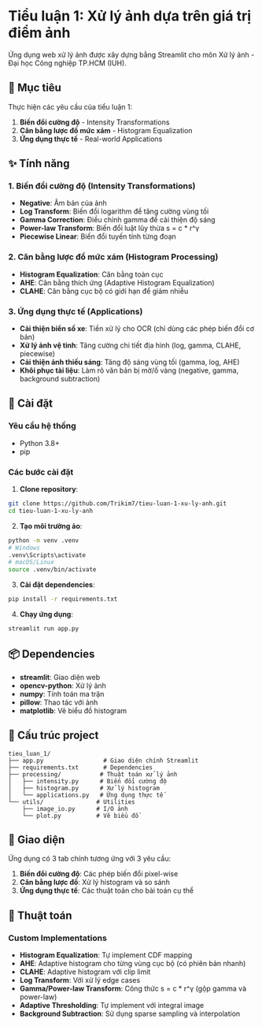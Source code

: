 # Tiểu luận 1: Xử lý ảnh dựa trên giá trị điểm ảnh

Ứng dụng web xử lý ảnh được xây dựng bằng Streamlit cho môn Xử lý ảnh - Đại học Công nghiệp TP.HCM (IUH).

## 🎯 Mục tiêu

Thực hiện các yêu cầu của tiểu luận 1:

1. **Biến đổi cường độ** - Intensity Transformations
2. **Cân bằng lược đồ mức xám** - Histogram Equalization
3. **Ứng dụng thực tế** - Real-world Applications

## ✨ Tính năng

### 1. Biến đổi cường độ (Intensity Transformations)

- **Negative**: Âm bản của ảnh
- **Log Transform**: Biến đổi logarithm để tăng cường vùng tối
- **Gamma Correction**: Điều chỉnh gamma để cải thiện độ sáng
- **Power-law Transform**: Biến đổi luật lũy thừa s = c * r^γ
- **Piecewise Linear**: Biến đổi tuyến tính từng đoạn

### 2. Cân bằng lược đồ mức xám (Histogram Processing)

- **Histogram Equalization**: Cân bằng toàn cục
- **AHE**: Cân bằng thích ứng (Adaptive Histogram Equalization)
- **CLAHE**: Cân bằng cục bộ có giới hạn để giảm nhiễu

### 3. Ứng dụng thực tế (Applications)

- **Cải thiện biển số xe**: Tiền xử lý cho OCR (chỉ dùng các phép biến đổi cơ bản)
- **Xử lý ảnh vệ tinh**: Tăng cường chi tiết địa hình (log, gamma, CLAHE, piecewise)
- **Cải thiện ảnh thiếu sáng**: Tăng độ sáng vùng tối (gamma, log, AHE)
- **Khôi phục tài liệu**: Làm rõ văn bản bị mờ/ố vàng (negative, gamma, background subtraction)

## 🚀 Cài đặt

### Yêu cầu hệ thống

- Python 3.8+
- pip

### Các bước cài đặt

1. **Clone repository**:

```bash
git clone https://github.com/Trikim7/tieu-luan-1-xu-ly-anh.git
cd tieu-luan-1-xu-ly-anh
```

2. **Tạo môi trường ảo**:

```bash
python -m venv .venv
# Windows
.venv\Scripts\activate
# macOS/Linux
source .venv/bin/activate
```

3. **Cài đặt dependencies**:

```bash
pip install -r requirements.txt
```

4. **Chạy ứng dụng**:

```bash
streamlit run app.py
```

## 📦 Dependencies

- **streamlit**: Giao diện web
- **opencv-python**: Xử lý ảnh
- **numpy**: Tính toán ma trận
- **pillow**: Thao tác với ảnh
- **matplotlib**: Vẽ biểu đồ histogram

## 📁 Cấu trúc project

```
tieu_luan_1/
├── app.py                 # Giao diện chính Streamlit
├── requirements.txt       # Dependencies
├── processing/           # Thuật toán xử lý ảnh
│   ├── intensity.py      # Biến đổi cường độ
│   ├── histogram.py      # Xử lý histogram
│   └── applications.py   # Ứng dụng thực tế
└── utils/               # Utilities
    ├── image_io.py      # I/O ảnh
    └── plot.py          # Vẽ biểu đồ
```

## 🎨 Giao diện

Ứng dụng có 3 tab chính tương ứng với 3 yêu cầu:

1. **Biến đổi cường độ**: Các phép biến đổi pixel-wise
2. **Cân bằng lược đồ**: Xử lý histogram và so sánh
3. **Ứng dụng thực tế**: Các thuật toán cho bài toán cụ thể

## 🧠 Thuật toán

### Custom Implementations

- **Histogram Equalization**: Tự implement CDF mapping
- **AHE**: Adaptive histogram cho từng vùng cục bộ (có phiên bản nhanh)
- **CLAHE**: Adaptive histogram với clip limit
- **Log Transform**: Với xử lý edge cases
- **Gamma/Power-law Transform**: Công thức s = c * r^γ (gộp gamma và power-law)
- **Adaptive Thresholding**: Tự implement với integral image
- **Background Subtraction**: Sử dụng sparse sampling và interpolation
